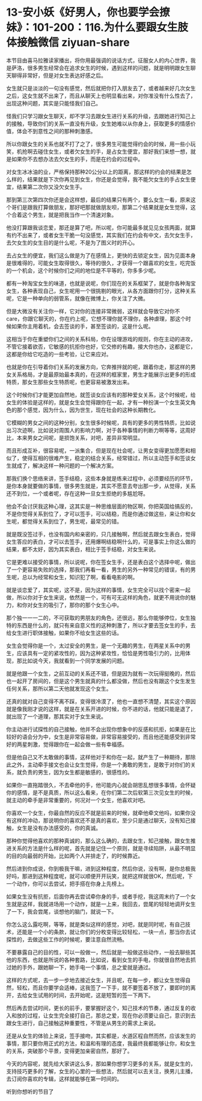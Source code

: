 # 13-安小妖《好男人，你也要学会撩妹》：101-200：116.为什么要跟女生肢体接触微信 ziyuan-share

本节目由喜马拉雅读家播出，将你用最强调的说话方式，征服女人的内心世界，我是萨洛，很多男生经常会在追求女生的时候，遇到这样的问题，就是明明跟女生聊天聊得非常好，但是对女生表达好感之后。

女生就只是淡淡的一句没有感觉，然后就把你打入朋友去了，或者越来好几次女生之后，这女生就不出来了，而且从聊天上也明显看出来，对你准没有什么性去了，出现这种问题，其实是只能怪我们自己。

怪我们只学习跟女生聊天，却不学习去跟女生进行关系的升级，去跟她进行知己上的接触，导致你们的关系一直没有升级，女生她难以从你身上，获取更多的情感价值，体会不到意性之间的那种刺激感。

所以你跟女生的关系也就不打了之了，很多男生可能觉得约会的时候，用一些小玩笑，机抢啊去碰住女生，或者欠女生的手，是占女生便宜，那好我们来想一想，就是如果你不去想办法去欠女生的手，而是在约会的过程中。

对女生冰冰油的业，严格保持那种20公分以上的距离，那这样的约会的结果是怎么样的，结果就是下次你再见到女生，你还是会觉得，我不能欠女生的手占女生便宜，结果第二次你又没欠女生手。

那到第三次第四次你还是会这样想，最后的结果只有两个，要么女生一看，原来这个哥们是跟我打算做朋友，那好吧那就做朋友呗，那第二个结果就是女生觉得，这个合着这个男生，就是把我当作一个清速对象。

他没打算跟我谈恋爱，那还是算了吧，所以呢，你可能最多就见见女孩两面，就算有约不出来了，或者女生干脆一句没感觉，其实我们在约会有中文，去欠女生手，去欠女生的女生目的是什么呢，不是为了图义时的开心。

去占女生的便宜，我们这么做是为了在感情上，更快的去锁定女生，因为见面本身是很难得的，可能女生取得很久，等待的很久，才获得一个跟喜欢的女生，吃完饭的一个机会，这个时候你们之间的地位是不平等的，你多多少呢。

都有一种淘宝女生的味道，也就是说呢，你们现在的关系框架了，就是你各种淘宝女生，各种表现自己，女生呢用一个很挑剔的眼光，从各方面跟你打分，这种关系呢，它是一种单向的弱管系，就像在微博上，你关注了大微。

但是大微没有关注你一样，它对你的连接非常微弱，这样就会导致它对你不care，你跟它聊天的，你在约上呢，它想不理你就不理你，各种虐理，那这个时候如果你主用着机，会去签谈的手，甚至签谈的，这是什么呢。

这相当于你在重塑你们之间的关系科局，你在设理游戏的规则，你在主动的进攻，不管它接着欲否，它敏感的抗拒你也好，它交修的有趣，接大你也办，这都是它，这都是你给它吃造的一些考验，让它来应对。

也就是你在引导着你们关系的发展方向，它奔推拌就的呢，跟着你走，那这样的男女关系格局，才是最原始最本真的，在这样的框家里，男生才能展示出更多的形成特质，那女生那些女生特质呢，也更容易被激发出来。

这个时候你们才能更加自然地，就签谈女应该有的那种爱女关系，这个时候呢，给女生的体验是这样的，就是女生会觉得跟你在一起，才有一种扮演一个女生英文角色的那个感觉，因为什么，因为世生，现在社会的这种长期教化。

它模糊的男女之间的这种分别，女生很多时候呢，具有的更多的男性特质，比如说出习次迹啊，比如说对周围人的影响力啊，对于各种事情的判断力啊等等，这周好比，本来男女之间呢，是损饱关系，对吧，差异非常明显。

而且形成互补，很容易呢，一派集合，但是现在社会呢，让男女变得更加愿愿和相似了，使得互相的很难产生，稳定的结合关系，经常错过，所以主动签手和签谈女生就成了，解决这样一种问题的一个解决方案。

那我们换个思络来讲，签手结稳，这些本身就是练来过程中，必须要经历的环节，是你本身就要做的事情，很多男生就是，其实不愿意去夸出那一步，从觉得，关系还不到位，一个或者呢，存在这种一旦女生拒绝的多尴尬呀。

他会不会讨厌我这种心理，这其实是一种思维层面的物区啊，你把英国给搞反的，不是你觉得关系到位了，才可以签手，可以结稳，而是你通过做这些，来让你和女生呢，都觉得关系到位了，男生呢，最常见的错。

就是既没签过手，也没有国内和亲密的，只几接触啊，然后就去跟女生表白，觉得女生答应的表白，才可以去签手，还用爆啊结稳啊什么的，可是事实上你这么做的结果，都不太好，因为其实表白，相比于签手结稳，对女生来说。

它是更难以接受的事情，所以说呢，你在签女生手，还是表白这个选择中呢，做出了一个更容易失败的选择，那我们再看一看，男生的另外一种常见的错误，有的男生呢，总以为经常和女生，知识犯了啊，看看电影的啊。

就是谈恋爱了，其实呢，这不是，因为这样的事情，女生完全可以找个密来一起做，所以你对于女生来说，依然是一个，可有可无这样的角色，就更不用说你的魅力，和你对女生的吸引了，那你的那个女生心中。

那个独一一一二的，不可获取的男朋友的角色，还很远，那么你能够停位，女生独特的东西是什么的，就只有来自意义性的这种刺激了，所以才要去签女生的手，去给女生进行职体接触，如果你不给女生这些的话。

女生会觉得你是一个，太过安全的男生，是一个无趣的男生，在两星关系中的男生，应该具有一定的紧攻性的，因为这种紧攻性，恰恰是男性吸引力的，比用体现，那比如说今天，我就看到一个同学发展的问题。

就是他跟一个女生，之前互动的关系还不错，但是因为就有一次玩得挺晚的，然后也一起开了房间的，但是这个男生就真的什么都没做，然后也没有跟这个女生发生任何关系，那所以第二天他就发现这个女生。

还真的就对自己变得不离不踩，变得很冷漠了，他也一直想不清楚，其实这个原因就是像我刚才说的这样，就是在关系开进的时候，你不进的话，他就只能是退了，就出现了一个道理，那其实对于女生来说。

你主动进行试探性的自己接触，他并不会出现你想象中的反感和抗拒，如果是在比较好的语会分为中，女生是非常容易做，非常容易接受的，而且他还能感受到非常好的两星刺激，觉得跟你在一起会做一些有幸福感。

但是他自己又不太敢做的事情，这样他对于和你在一起，就产生了一种期待，那除此之外，主动牵手接文也会让女生觉得，你是一个勇敢的男生，是敢于对你们的关系，就负责的男生，因为女生都是敏感的，很感性的。

如果你一直拖踏很久，不去牵他的手，他可能内心就会胡思乱想很多事情，会怀疑你的感情，是不是真质，所以这么看来，在你们第二次后软第三次见女生的时候，就主动的牵手是非常重要的，何况对一个女生，他喜欢对吧。

你喜欢一个女生，你最自然的反应不就是前来的时候，就牵他牵文他吗，如果你没有这样的冲动，那说明你的喜欢还不是真的喜欢，至少只是通过聊天，没有知己接触，女生是没有办法感受的，你的真诚。

那种你觉得他喜欢的那种真诚的，那么这么确的，去跟女生，知己接触，跟女生推进关系的方法是什么样的呢，首先就是记住一个原则，就是寻续陷阱，从最不明显的目的向最弱的开始，比如两个人并排走了，的时候靠近。

然后进到你成说，你到极我干嘛，进到这种程度，然后你说，没有啊，是你总极我好吗，那进到这种程度呢，就可以顺便开开玩笑，就把这样就很OK，然后呢，下一个动作，你可以去尝试，把手搭在你身上先榜上。

如果女生没有抗拒，后面你再去尝试牵你身的手，或者手挖，我这周末约了一个女生就是这样，我就进场用一个动作，就是一上来，我回去，尝尾的轻轻地调开女生了一下，我会尝尾，谈想他的脑门，就说一下。

你怎么这么露吃啊，等等，就是类似这样的感觉，对吧，就是同时呢，有自己技术，还能是一个小的条款，就让你们的分枚变得比较轻松，一块一点，那当你去试探性的，去做这些工作的时候呢，要注意自然流畅。

不要暴露自己的目的性，可以一般做一，然后就是一般做这些动作，一般去聊些其他的东西，也就是所说的各种套路，比如说，看到女生的手电，你就很自然地去抓过她的手外，跟她聊一下，她手电一个事情，总之爱就是通过。

这样的方式呢，去一步一步地去接近女生，并且呢，在每一步，都让女生觉得自然，轻松，而且你要学会适棒，这我签了一下手，就不要签着不放了，要即时的离开，去给女生试用的时间，去开始呢，这是短暂的签一下两下。

然后再去尝试时间，更长的前手，要掌握好这个，知己技术的节奏，通过反复的收入和放的过程，让女生完全接打自己，那总之爱，现在你必须要让自己，意识到去跟女生进行，自己接触这种重要性，不管是从男生的需求上来说。

还是从女生的体验上来说，签手接吻，其实都是，水道区程自然而然，应该发生的事情，那只要你用正式的方法，和温和有理的态度，我最终我都能够让你，和女生的关系，突破那个平景，变得更加亲密自然，那好了。

今天的内容呢，就先给大家讲这么多，那如果你想学习更多的关系，就是女生的，支持技巧更多的了解，女生的心里的一些想法，然后就可以去关注，换男儿主播，去订阅你喜欢的专辑，这样就能够在第一时间的。

听到你想听的节目了